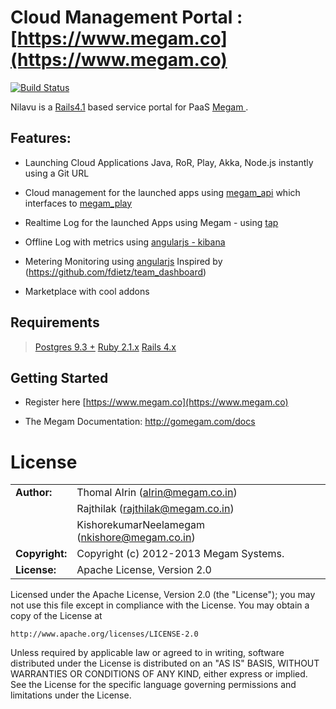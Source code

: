 # Cloud Management Portal : [https://www.megam.co](https://www.megam.co)

[![Build Status](https://travis-ci.org/indykish/nilavu.png?branch=master)](https://travis-ci.org/indykish/nilavu)

Nilavu is a [Rails4.1](http://guides.rubyonrails.org/) based service portal for PaaS [Megam ](https://www.megam.co). 

## Features:

* Launching Cloud Applications Java, RoR, Play, Akka, Node.js instantly using a Git URL 

* Cloud management for the launched apps using [megam_api](https://github.com/indykish/megam_api.git) which interfaces to 
  [megam_play](https://github.com/indykish/megam_play.git)
  
* Realtime Log for the launched Apps using Megam - using [tap](https://github.com/indykish/tap.git)

* Offline Log with metrics using [angularjs - kibana](http://kibana.org) 

* Metering Monitoring using [angularjs](http://angularjs.org) Inspired by (https://github.com/fdietz/team_dashboard)

* Marketplace with cool addons


## Requirements

> [Postgres 9.3 +](http://postgresql.org)
> [Ruby 2.1.x](http://ruby-lang.org)
> [Rails 4.x](http://guides.rubyonrails.org/4_1_release_notes.html)



## Getting Started 

* Register here [https://www.megam.co](https://www.megam.co)

* The Megam Documentation: http://gomegam.com/docs


	
# License


|                      |                                          |
|:---------------------|:-----------------------------------------|
| **Author:**          | Thomal Alrin (<alrin@megam.co.in>)
|                      | Rajthilak (<rajthilak@megam.co.in>)
|		               | KishorekumarNeelamegam (<nkishore@megam.co.in>)
| **Copyright:**       | Copyright (c) 2012-2013 Megam Systems.
| **License:**         | Apache License, Version 2.0

Licensed under the Apache License, Version 2.0 (the "License");
you may not use this file except in compliance with the License.
You may obtain a copy of the License at

    http://www.apache.org/licenses/LICENSE-2.0

Unless required by applicable law or agreed to in writing, software
distributed under the License is distributed on an "AS IS" BASIS,
WITHOUT WARRANTIES OR CONDITIONS OF ANY KIND, either express or implied.
See the License for the specific language governing permissions and
limitations under the License.

